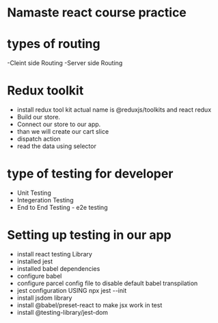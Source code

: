 # Namaste react course practice 


# types of routing
 -Cleint side Routing
 -Server side Routing

 # Redux toolkit
 - install redux tool kit  actual name is @reduxjs/toolkits and react redux
 - Build our store.
 - Connect our  store to our app.
 - than we will create our cart slice
 - dispatch action
 - read the data using selector

 # type of testing for developer 

 - Unit Testing 
 - Integeration Testing
 - End to End Testing - e2e testing

 # Setting up testing in our app
 - install react testing Library
 - installed jest
 - installed babel dependencies
 - configure babel
 - configure parcel config file to disable default babel transpilation
 - jest configuration USING npx jest --init
 - install jsdom library
 - install @babel/preset-react to make jsx work in test
 - install @testing-library/jest-dom
